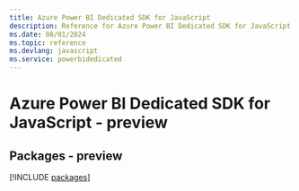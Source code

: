 ```yaml
---
title: Azure Power BI Dedicated SDK for JavaScript
description: Reference for Azure Power BI Dedicated SDK for JavaScript
ms.date: 08/01/2024
ms.topic: reference
ms.devlang: javascript
ms.service: powerbidedicated
---
```

# Azure Power BI Dedicated SDK for JavaScript - preview
## Packages - preview
[!INCLUDE [packages](power-bi-dedicated-index.md)]